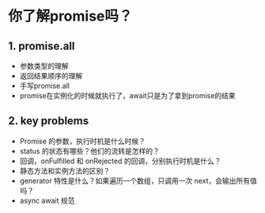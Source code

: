 # 你了解promise吗？

## 1. promise.all
- 参数类型的理解
- 返回结果顺序的理解
- 手写promise.all
- promise在实例化的时候就执行了，await只是为了拿到promise的结果

## 2. key problems
- Promise 的参数，执行时机是什么时候？
- status 的状态有哪些？他们的流转是怎样的？
- 回调，onFulfilled 和 onRejected 的回调，分别执行时机是什么？
- 静态方法和实例方法的区别？
- generator 特性是什么？如果遍历一个数组，只调用一次 next，会输出所有值吗？
- async await 规范